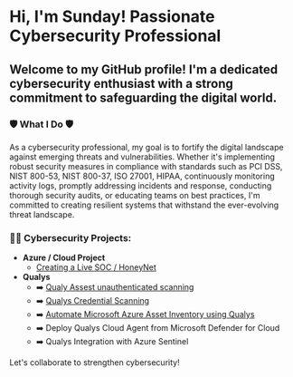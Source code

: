# Hi, I'm Sunday! Passionate Cybersecurity Professional

## Welcome to my GitHub profile! I'm a dedicated cybersecurity enthusiast with a strong commitment to safeguarding the digital world.

### 🛡️ What I Do 🛡️

As a cybersecurity professional, my goal is to fortify the digital landscape against emerging threats and vulnerabilities. Whether it's implementing robust security measures in compliance with standards such as PCI DSS, NIST 800-53, NIST 800-37, ISO 27001, HIPAA, continuously monitoring activity logs, promptly addressing incidents and response, conducting thorough security audits, or educating teams on best practices, I'm committed to creating resilient systems that withstand the ever-evolving threat landscape.

### 👨‍💻 Cybersecurity Projects:

- **Azure / Cloud Project**
  - [Creating a Live SOC / HoneyNet](https://github.com/sunny4lab-project/Cloud-SOC-Azure-)
- **Qualys**
   - ➡️ [Qualy Assest unauthenticated scanning ](https://github.com/sunny4lab-project/Qualys-Asset-Scanning.)
   - ➡️ [Qualys Credential Scanning](https://github.com/sunny4lab-project/Qualys-Credential-Scanning-) 
   - ➡️ [Automate Microsoft Azure Asset Inventory using Qualys](https://github.com/sunny4lab-project/-Automate-Microsoft-Azure-Asset-Inventory-using-Qualys)
   - ➡️ Deploy Qualys Cloud Agent from Microsoft Defender for Cloud
   - ➡️ Qualys Integration with Azure Sentinel


Let's collaborate to strengthen cybersecurity!
